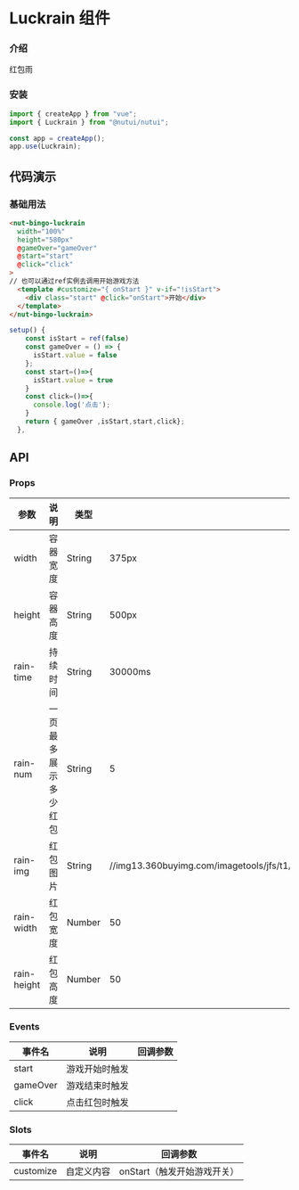 # Luckrain 组件

### 介绍

红包雨

### 安装

```javascript
import { createApp } from "vue";
import { Luckrain } from "@nutui/nutui";

const app = createApp();
app.use(Luckrain);
```

## 代码演示

### 基础用法

```html
<nut-bingo-luckrain
  width="100%"
  height="580px"
  @gameOver="gameOver"
  @start="start"
  @click="click"
>
// 也可以通过ref实例去调用开始游戏方法
  <template #customize="{ onStart }" v-if="!isStart">
    <div class="start" @click="onStart">开始</div>
  </template>
</nut-bingo-luckrain>
```

```javascript
setup() {
    const isStart = ref(false)
    const gameOver = () => {
      isStart.value = false
    };
    const start=()=>{
      isStart.value = true
    }
    const click=()=>{
      console.log('点击');
    }
    return { gameOver ,isStart,start,click};
  },
```

## API

### Props

| 参数         | 说明                             | 类型   | 默认值           |
| ------------ | -------------------------------- | ------ | ---------------- |
| width         | 容器宽度          | String |           375px     |
| height        | 容器高度                      | String |  500px              |
| rain-time         | 持续时间 | String |       30000ms         | 
| rain-num | 一页最多展示多少红包   | String | 5 | 
| rain-img   | 红包图片| String | //img13.360buyimg.com/imagetools/jfs/t1/199416/7/16633/40527/618c8bebEb03467d8/6af8bde529c5cf61.png       |
| rain-width          | 红包宽度        | Number | 50              |
| rain-height          | 红包高度                       | Number | 50              |

### Events

| 事件名 | 说明           | 回调参数     |
| ------ | -------------- | ------------ |
| start  | 游戏开始时触发|  |
| gameOver  | 游戏结束时触发 | |
| click  | 点击红包时触发 |  |

### Slots

| 事件名 | 说明           | 回调参数     |
| ------ | -------------- | ------------ |
| customize  | 自定义内容|   onStart（触发开始游戏开关） |       